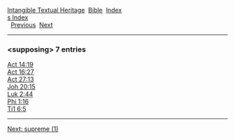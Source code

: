 [Intangible Textual Heritage](../../index)  [Bible](../index) 
[Index](index)   
[s Index](_s_)  
  [Previous](c11148)  [Next](c11150) 

------------------------------------------------------------------------

### &lt;supposing&gt; 7 entries

[Act 14:19](../kjv/act014.htm#019)  
[Act 16:27](../kjv/act016.htm#027)  
[Act 27:13](../kjv/act027.htm#013)  
[Joh 20:15](../kjv/joh020.htm#015)  
[Luk 2:44](../kjv/luk002.htm#044)  
[Phi 1:16](../kjv/phi001.htm#016)  
[Ti1 6:5](../kjv/ti1006.htm#005)  

------------------------------------------------------------------------

[Next: supreme (1)](c11150)
